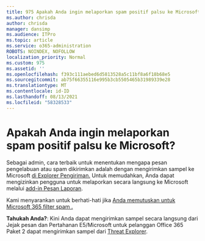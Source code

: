 ```yaml
---
title: 975 Apakah Anda ingin melaporkan spam positif palsu ke Microsoft?
ms.author: chrisda
author: chrisda
manager: dansimp
ms.audience: ITPro
ms.topic: article
ms.service: o365-administration
ROBOTS: NOINDEX, NOFOLLOW
localization_priority: Normal
ms.custom: 975
ms.assetid: ''
ms.openlocfilehash: f393c111aebed6d5813528a5c11bf8a6f18b68e5
ms.sourcegitcommit: ab75f66355116e995b3cb5505465b31989339e28
ms.translationtype: MT
ms.contentlocale: id-ID
ms.lasthandoff: 08/13/2021
ms.locfileid: "58328533"
---
```

# <a name="would-you-like-to-report-a-spam-false-positive-to-microsoft"></a>Apakah Anda ingin melaporkan spam positif palsu ke Microsoft?

Sebagai admin, cara terbaik untuk menentukan mengapa pesan pengelabuan atau spam dikirimkan adalah dengan mengirimkan sampel ke Microsoft [di Explorer Pengiriman.](https://protection.office.com/reportsubmission) Untuk memudahkan, Anda dapat mengizinkan pengguna untuk melaporkan secara langsung ke Microsoft melalui [add-in Pesan Laporan](https://appsource.microsoft.com/product/office/WA104381180?src=office&tab=Overview).

Kami menyarankan untuk berhati-hati jika [Anda memutuskan untuk Microsoft 365 filter spam .](https://docs.microsoft.com/exchange/troubleshoot/antispam/cautions-against-bypassing-spam-filters)

**Tahukah Anda?**: Kini Anda dapat [](https://protection.office.com/messagetrace) mengirimkan sampel secara langsung dari Jejak pesan dan Pertahanan E5/Microsoft untuk pelanggan Office 365 Paket 2 dapat mengirimkan sampel dari [Threat Explorer](https://docs.microsoft.com/microsoft-365/security/office-365-security/threat-explorer).
